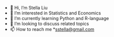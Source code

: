 - 👋 Hi, I’m Stella Liu
- 👀 I’m interested in Statistics and Economics
- 🌱 I’m currently learning Python and R-language 
- 💞️ I’m looking to discuss related topics
- 📫 How to reach me *sstella@gmail.com 

<!---
StellaLiu233/StellaLiu233 is a ✨ special ✨ repository because its `README.md` (this file) appears on your GitHub profile.
You can click the Preview link to take a look at your changes.
--->
